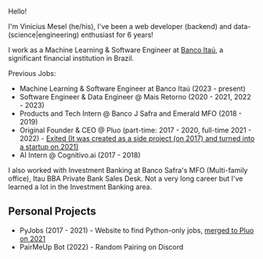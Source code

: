 Hello!

I'm Vinicius Mesel (he/his), I've been a web developer (backend) and data-(science|engineering) enthusiast for 6 years!

I work as a Machine Learning & Software Engineer at [Banco Itaú][1], a significant financial institution in Brazil.

Previous Jobs:

- Machine Learning & Software Engineer at Banco Itaú (2023 - present)
- Software Engineer & Data Engineer @ Mais Retorno (2020 - 2021, 2022 - 2023)
- Products and Tech Intern @ Banco J Safra and Emerald MFO (2018 - 2019)
- Original Founder & CEO @ Pluo (part-time: 2017 - 2020, full-time 2021 - 2022) - [Exited (It was created as a side project (on 2017) and turned into a startup on 2021)][2]
- AI Intern @ Cognitivo.ai (2017 - 2018)

I also worked with Investment Banking at Banco Safra's MFO (Multi-family office), Itau BBA Private Bank Sales Desk. Not a very long career but I've learned a lot in the Investment Banking area.


## Personal Projects 

 - PyJobs (2017 - 2021) - Website to find Python-only jobs, [merged to Pluo on 2021][2]
 - PairMeUp Bot (2022) - Random Pairing on Discord


[1]: https://itau.com.br
[2]: https://www.tecmundo.com.br/mercado/222682-exponential-ventures-compra-pyjobs-frontjobs-recrutadev.htm
